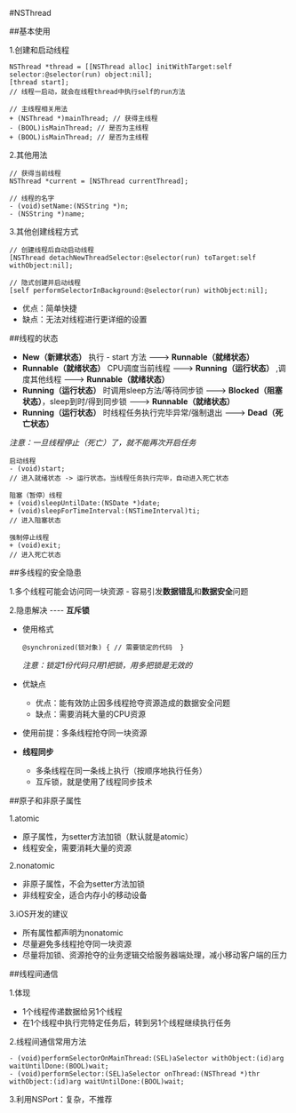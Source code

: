 
#NSThread

##基本使用


1.创建和启动线程

```objc
NSThread *thread = [[NSThread alloc] initWithTarget:self selector:@selector(run) object:nil];[thread start];// 线程一启动，就会在线程thread中执行self的run方法// 主线程相关用法+ (NSThread *)mainThread; // 获得主线程- (BOOL)isMainThread; // 是否为主线程+ (BOOL)isMainThread; // 是否为主线程
```
2.其他用法

``` objc// 获得当前线程NSThread *current = [NSThread currentThread];// 线程的名字- (void)setName:(NSString *)n;- (NSString *)name;
```
3.其他创建线程方式

```objc
// 创建线程后自动启动线程[NSThread detachNewThreadSelector:@selector(run) toTarget:self withObject:nil];// 隐式创建并启动线程[self performSelectorInBackground:@selector(run) withObject:nil];
```
- 优点：简单快捷- 缺点：无法对线程进行更详细的设置

##线程的状态

- **New（新建状态）** 执行 - start 方法 ---> **Runnable（就绪状态）**
- **Runnable（就绪状态）** CPU调度当前线程 ---> **Running（运行状态）** ,调度其他线程 ---> **Runnable（就绪状态）**
- **Running（运行状态）** 时调用sleep方法/等待同步锁 ---> **Blocked（阻塞状态）**，sleep到时/得到同步锁 ---> **Runnable（就绪状态）**
- **Running（运行状态）** 时线程任务执行完毕异常/强制退出 ---> **Dead（死亡状态）**

*注意：一旦线程停止（死亡）了，就不能再次开启任务*

```objc
启动线程- (void)start; // 进入就绪状态 -> 运行状态。当线程任务执行完毕，自动进入死亡状态阻塞（暂停）线程+ (void)sleepUntilDate:(NSDate *)date;+ (void)sleepForTimeInterval:(NSTimeInterval)ti;// 进入阻塞状态强制停止线程+ (void)exit;// 进入死亡状态```

##多线程的安全隐患

1.多个线程可能会访问同一块资源
	- 容易引发**数据错乱**和**数据安全**问题

2.隐患解决 ---- **互斥锁**

-  使用格式
	
	```objc
	@synchronized(锁对象) { // 需要锁定的代码  }
	```	*注意：锁定1份代码只用1把锁，用多把锁是无效的*
	   
- 优缺点	- 优点：能有效防止因多线程抢夺资源造成的数据安全问题	- 缺点：需要消耗大量的CPU资源	
- 使用前提：多条线程抢夺同一块资源- **线程同步**
	- 多条线程在同一条线上执行（按顺序地执行任务）	- 互斥锁，就是使用了线程同步技术
	##原子和非原子属性

1.atomic

- 原子属性，为setter方法加锁（默认就是atomic）
- 线程安全，需要消耗大量的资源
2.nonatomic

- 非原子属性，不会为setter方法加锁- 非线程安全，适合内存小的移动设备3.iOS开发的建议
- 所有属性都声明为nonatomic- 尽量避免多线程抢夺同一块资源- 尽量将加锁、资源抢夺的业务逻辑交给服务器端处理，减小移动客户端的压力

##线程间通信

1.体现

- 1个线程传递数据给另1个线程- 在1个线程中执行完特定任务后，转到另1个线程继续执行任务

2.线程间通信常用方法

```objc- (void)performSelectorOnMainThread:(SEL)aSelector withObject:(id)arg waitUntilDone:(BOOL)wait;- (void)performSelector:(SEL)aSelector onThread:(NSThread *)thr withObject:(id)arg waitUntilDone:(BOOL)wait;
```
3.利用NSPort：复杂，不推荐 

